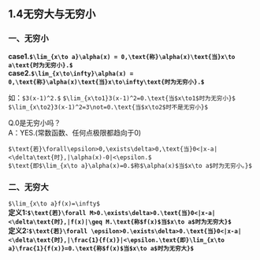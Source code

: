 ## 1.4无穷大与无穷小  
### 一、无穷小  
**case1.`$\lim_{x\to a}\alpha(x) = 0,\text{称}\alpha(x)\text{当}x\to a\text{时为无穷小}.$`**  
**case2.`$\lim_{x\to\infty}\alpha(x) = 0,\text{称}\alpha(x)\text{当}x\to\infty\text{时为无穷小}.$`**  

如：`$3(x-1)^2.$` `$\lim_{x\to1}3(x-1)^2=0.\text{当$x\to1$时为无穷小}$`  
`$\lim_{x\to2}3(x-1)^2=3\not=0.\text{当$x\to2$时不是无穷小}$`  

Q.0是无穷小吗？  
A：YES.(常数函数、任何点极限都趋向于0)

`$\text{若}\forall\epsilon>0,\exists\delta>0,\text{当}0<|x-a|<\delta\text{时},|\alpha(x)-0|<\epsilon.$`  
`$\text{即$\lim_{x\to a}\alpha(x)=0.$称$\alpha(x)$当$x\to a$时为无穷小。}$`  

### 二、无穷大
`$\lim_{x\to a}f(x)=\infty$`  
**定义1:`$\text{若}\forall M>0.\exists\delta>0.\text{当}0<|x-a|<\delta\text{时},|f(x)|\geq M.\text{称$f(x)$当$x\to a$时为无穷大}$`**  
**定义2:`$\text{若}\forall \epsilon>0.\exists\delta>0.\text{当}0<|x-a|<\delta\text{时},|\frac{1}{f(x)}|<\epsilon.\text{即}\lim_{x\to a}\frac{1}{f(x)}=0.\text{称$f(x)$当$x\to a$时为无穷大}$`**   
